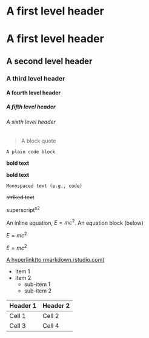 # A first level header
# A first level header
## A second level header
### A third level header
#### A fourth level header
##### A fifth level header
###### A sixth level header
> A block quote

```
A plain code block
```

**bold text**

__bold text__


`Monospaced text (e.g., code)`

~~striked text~~

superscript<sup>s2<sup>

An inline equation, $E=mc^2$. An equation block (below) 

$E=mc^2$

$E=mc^2$

  [A hyperlink(to rmarkdown.rstudio.com)](https://www.example.com)
  
- Item 1
- Item 2
   - sub-item 1
   - sub-item 2
 
| **Header 1** | **Header 2** |
| ----------- | ----------- |
| Cell 1   | Cell 2   |
| Cell 3    | Cell 4   |










